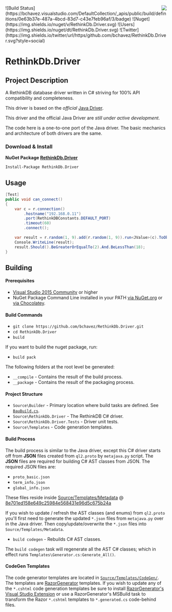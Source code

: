 <img src="https://raw.githubusercontent.com/bchavez/RethinkDb.Driver/master/Docs/logo.png" align='right' />
![Build Status](https://bchavez.visualstudio.com/DefaultCollection/_apis/public/build/definitions/0e63b37e-487a-4bcd-83d7-c43e7feb96af/3/badge) ![Nuget](https://img.shields.io/nuget/v/RethinkDb.Driver.svg) ![Users](https://img.shields.io/nuget/dt/RethinkDb.Driver.svg) ![Twitter](https://img.shields.io/twitter/url/https/github.com/bchavez/RethinkDb.Driver.svg?style=social)

RethinkDb.Driver
================

Project Description
-------------------
A RethinkDB database driver written in C# striving for 100% API compatibility and completeness.

This driver is based on the *official* [Java Driver](https://github.com/rethinkdb/rethinkdb/tree/josh/java-driver).

This driver and the official Java Driver are *still under active development*.

The code here is a one-to-one port of the Java driver. The basic mechanics and 
architecture of both drivers are the same.

### Download & Install
**NuGet Package [RethinkDb.Driver](https://www.nuget.org/packages/RethinkDb.Driver/)**

```
Install-Package RethinkDb.Driver
```

Usage
-----
```csharp
[Test]
public void can_connect()
{
    var c = r.connection()
        .hostname("192.168.0.11")
        .port(RethinkDBConstants.DEFAULT_PORT)
        .timeout(60)
        .connect();
    
    var result = r.random(1, 9).add(r.random(1, 9)).run<JValue>(c).ToObject<int>();
    Console.WriteLine(result);
    result.Should().BeGreaterOrEqualTo(2).And.BeLessThan(18);
}
```

Building
--------

#### Prerequisites
* [Visual Studio 2015 Community](https://www.visualstudio.com/vs-2015-product-editions) or higher
* NuGet Package Command Line installed in your PATH [via NuGet.org](http://docs.nuget.org/consume/installing-nuget) or [via Chocolatey](https://chocolatey.org/packages/NuGet.CommandLine).

#### Build Commands
* `git clone https://github.com/bchavez/RethinkDb.Driver.git`
* `cd RethinkDb.Driver`
* `build`

If you want to build the nuget package, run:
* `build pack`

The following folders at the root level be generated:
* `__compile` - Contains the result of the build process.
* `__package` - Contains the result of the packaging process.

#### Project Structure
* `Source\Builder` - Primary location where build tasks are defined. See [`BauBuild.cs`](https://github.com/bchavez/RethinkDb.Driver/blob/master/Source/Builder/BauBuild.cs).
* `Source\RethinkDb.Driver` - The RethinkDB C# driver.
* `Source\RethinkDb.Driver.Tests` - Driver unit tests.
* `Source\Templates` - Code generation templates.

#### Build Process

The build process is similar to the Java driver, except this C# driver
starts off from **JSON** files created from `ql2.proto` by `metajava.py` script.
The **JSON** files are required for building C# AST classes from JSON. 
The required JSON files are:

* `proto_basic.json`
* `term_info.json`
* `global_info.json`


These files reside inside [Source/Templates/Metadata](https://github.com/bchavez/RethinkDb.Driver/tree/master/Source/Templates/Metadata) 
@ [8e701ed158e649c25984e568431e96d5c675b24a](https://github.com/rethinkdb/rethinkdb/tree/8e701ed158e649c25984e568431e96d5c675b24a)

If you wish to update / refresh the AST classes (and enums) from `ql2.proto` you'll first
need to generate the updated `*.json` files from `metajava.py` over in the Java driver. Then
copy/update/overwrite the `*.json` files into `Source/Templates/Metadata`.

* `build codegen` - Rebuilds C# AST classes.

The `build codegen` task will regenerate all the AST C# classes; which in effect runs `Templates\Generator.cs:Generate_All()`.

#### CodeGen Templates

The code generator templates are located in [`Source/Templates/CodeGen/`](https://github.com/bchavez/RethinkDb.Driver/tree/master/Source/Templates/CodeGen).
The templates are [RazorGenerator](https://github.com/RazorGenerator/RazorGenerator) templates. If you wish to update any of the `*.cshtml` code generation
templates be sure to install [RazorGenerator's Visual Studio Extension](https://visualstudiogallery.msdn.microsoft.com/1f6ec6ff-e89b-4c47-8e79-d2d68df894ec)
or use a RazorGenerator's MSBuild task to transform the Razor `*.cshtml` templates to `*.generated.cs` code-behind files.

